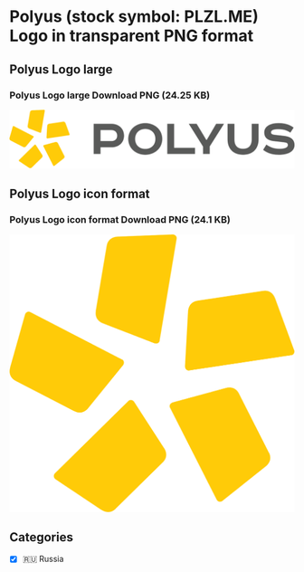 # Polyus (stock symbol: PLZL.ME) Logo in transparent PNG format

## Polyus Logo large

### Polyus Logo large Download PNG (24.25 KB)

![Polyus Logo large Download PNG (24.25 KB)](/img/orig/PLZL.ME_BIG-c509bac7.png)

## Polyus Logo icon format

### Polyus Logo icon format Download PNG (24.1 KB)

![Polyus Logo icon format Download PNG (24.1 KB)](/img/orig/PLZL.ME-270eb4f6.png)



## Categories
- [x] 🇷🇺 Russia
